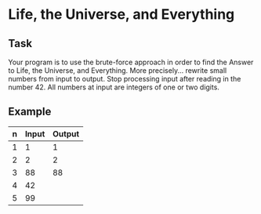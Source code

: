 # Life, the Universe, and Everything

## Task
Your program is to use the brute-force approach in order to find the Answer to Life, the Universe, and Everything. More precisely... rewrite small numbers from input to output. Stop processing input after reading in the number 42. All numbers at input are integers of one or two digits.

## Example
 n | Input | Output 
---|-------|--------
 1 | 1     |    1   
 2 | 2     |    2   
 3 | 88    |   88   
 4 | 42    |        
 5 | 99    |       
